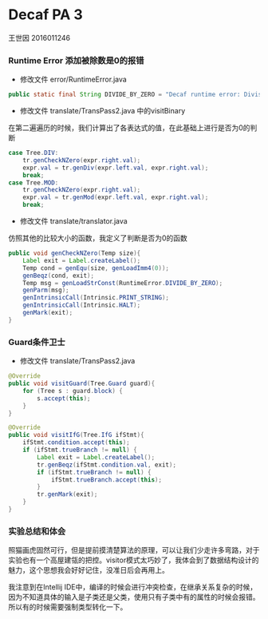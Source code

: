 # Decaf PA 3

王世因	2016011246

### Runtime Error 添加被除数是0的报错

* 修改文件 error/RuntimeError.java

```java
public static final String DIVIDE_BY_ZERO = "Decaf runtime error: Division by zero error.\n";
```

* 修改文件 translate/TransPass2.java 中的visitBinary

在第二遍遍历的时候，我们计算出了各表达式的值，在此基础上进行是否为0的判断

```java
case Tree.DIV:
    tr.genCheckNZero(expr.right.val);
    expr.val = tr.genDiv(expr.left.val, expr.right.val);
    break;
case Tree.MOD:
    tr.genCheckNZero(expr.right.val);
    expr.val = tr.genMod(expr.left.val, expr.right.val);
    break;
```

* 修改文件 translate/translator.java

仿照其他的比较大小的函数，我定义了判断是否为0的函数

```java
public void genCheckNZero(Temp size){
    Label exit = Label.createLabel();
    Temp cond = genEqu(size, genLoadImm4(0));
    genBeqz(cond, exit);
    Temp msg = genLoadStrConst(RuntimeError.DIVIDE_BY_ZERO);
    genParm(msg);
    genIntrinsicCall(Intrinsic.PRINT_STRING);
    genIntrinsicCall(Intrinsic.HALT);
    genMark(exit);
}
```

### Guard条件卫士

* 修改文件 translate/TransPass2.java

```java
@Override
public void visitGuard(Tree.Guard guard){
    for (Tree s : guard.block) {
        s.accept(this);
    }
}

@Override
public void visitIfG(Tree.IfG ifStmt){
    ifStmt.condition.accept(this);
    if (ifStmt.trueBranch != null) {
        Label exit = Label.createLabel();
        tr.genBeqz(ifStmt.condition.val, exit);
        if (ifStmt.trueBranch != null) {
            ifStmt.trueBranch.accept(this);
        }
        tr.genMark(exit);
    }
}
```



### 实验总结和体会

照猫画虎固然可行，但是提前摸清楚算法的原理，可以让我们少走许多弯路，对于实验也有一个高屋建瓴的把控。visitor模式太巧妙了，我体会到了数据结构设计的魅力，这个思想我会好好记住，没准日后会再用上。

我注意到在Intellij IDE中，编译的时候会进行冲突检查，在继承关系复杂的时候，因为不知道具体的输入是子类还是父类，使用只有子类中有的属性的时候会报错。所以有的时候需要强制类型转化一下。